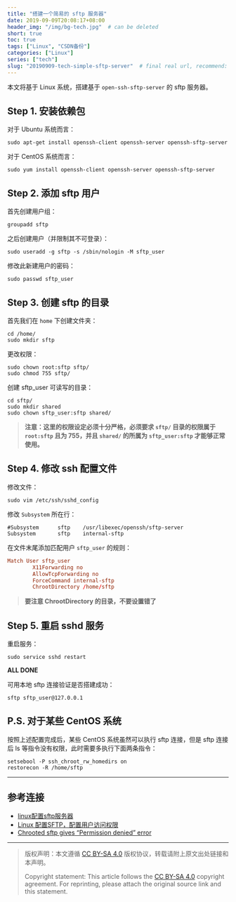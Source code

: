 ```yaml
---
title: "搭建一个简易的 sftp 服务器"
date: 2019-09-09T20:08:17+08:00
header_img: "/img/bg-tech.jpg"  # can be deleted
short: true
toc: true
tags: ["Linux", "CSDN备份"]
categories: ["Linux"]
series: ["tech"]
slug: "20190909-tech-simple-sftp-server"  # final real url, recommend: start by date, follow lower case words with hyphen splitter. E.g., `20230316-text-title`
---
```


本文将基于 Linux 系统，搭建基于 `open-ssh-sftp-server` 的 sftp 服务器。

## Step 1. 安装依赖包

对于 Ubuntu 系统而言：

```shell
sudo apt-get install openssh-client openssh-server openssh-sftp-server
```

对于 CentOS 系统而言：

```shell
sudo yum install openssh-client openssh-server openssh-sftp-server
```

## Step 2. 添加 sftp 用户
首先创建用户组：
```shell
groupadd sftp
```

之后创建用户（并限制其不可登录）：
```shell
sudo useradd -g sftp -s /sbin/nologin -M sftp_user
```

修改此新建用户的密码：
```shell
sudo passwd sftp_user
```

## Step 3. 创建 sftp 的目录

首先我们在 `home` 下创建文件夹：
```shell
cd /home/
sudo mkdir sftp
```

更改权限：
```shell
sudo chown root:sftp sftp/
sudo chmod 755 sftp/
```

创建 sftp_user 可读写的目录：
```shell
cd sftp/
sudo mkdir shared
sudo chown sftp_user:sftp shared/
```

> **注意：这里的权限设定必须十分严格，必须要求 `sftp/` 目录的权限属于 `root:sftp` 且为 755，并且 `shared/` 的所属为 `sftp_user:sftp` 才能够正常使用。**

## Step 4. 修改 ssh 配置文件

修改文件：
```shell
sudo vim /etc/ssh/sshd_config
```

修改 `Subsystem` 所在行：
```shell
#Subsystem      sftp    /usr/libexec/openssh/sftp-server  
Subsystem       sftp    internal-sftp
```

在文件末尾添加匹配用户 `sftp_user` 的规则：
```conf
Match User sftp_user
        X11Forwarding no
        AllowTcpForwarding no
        ForceCommand internal-sftp
        ChrootDirectory /home/sftp
```

> **要注意 ChrootDirectory 的目录，不要设置错了**

## Step 5. 重启 sshd 服务

重启服务：
```shell
sudo service sshd restart
```

**ALL DONE**

可用本地 sftp 连接验证是否搭建成功：
```shell
sftp sftp_user@127.0.0.1
```

## P.S. 对于某些 CentOS 系统

按照上述配置完成后，某些 CentOS 系统虽然可以执行 sftp 连接，但是 sftp 连接后 ls 等指令没有权限，此时需要多执行下面两条指令：
```shell
setsebool -P ssh_chroot_rw_homedirs on
restorecon -R /home/sftp
```

---

## 参考连接

* [linux配置sftp服务器](https://blog.csdn.net/qq_30097433/article/details/72956240)
* [Linux 配置SFTP，配置用户访问权限](https://blog.csdn.net/yanzhenjie1003/article/details/70184221)
* [Chrooted sftp gives “Permission denied” error
](https://unix.stackexchange.com/questions/119050/chrooted-sftp-gives-permission-denied-error)


---

> 版权声明：本文遵循 [CC BY-SA 4.0](https://creativecommons.org/licenses/by-sa/4.0/deed.zh) 版权协议，转载请附上原文出处链接和本声明。
>
> Copyright statement: This article follows the [CC BY-SA 4.0](https://creativecommons.org/licenses/by-sa/4.0/deed.en) copyright agreement. For reprinting, please attach the original source link and this statement.
